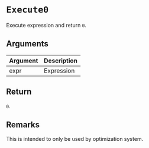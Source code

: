 # `Execute0`

Execute expression and return `0`.

## Arguments

| Argument | Description |
| -------- | ----------- |
| expr     | Expression  |

## Return

`0`.

## Remarks

This is intended to only be used by optimization system.
